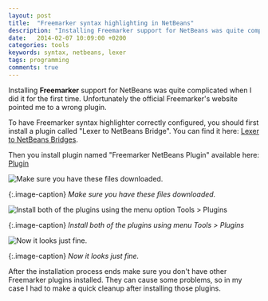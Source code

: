 ```yaml
---
layout: post
title:  "Freemarker syntax highlighting in NetBeans"
description: "Installing Freemarker support for NetBeans was quite complicated when I did it for the first time. Unfortunately the official Freemarker's website pointed me to a wrong plugin."
date:   2014-02-07 10:09:00 +0200
categories: tools
keywords: syntax, netbeans, lexer
tags: programming
comments: true
---
```


Installing **Freemarker** support for NetBeans was quite complicated when I did it for the first time. Unfortunately the official Freemarker's website pointed me to a wrong plugin.

To have Freemarker syntax highlighter correctly configured, you should first install a plugin called "Lexer to NetBeans Bridge". You can find it here: [Lexer to NetBeans Bridges][lexer].

Then you install plugin named "Freemarker NetBeans Plugin" available here: [Plugin][plugin]

![Make sure you have these files downloaded.]({{site.url}}/assets/2014-02-07/netbeans1.png)

{:.image-caption}
*Make sure you have these files downloaded.*

![Install both of the plugins using the menu option Tools > Plugins]({{site.url}}/assets/2014-02-07/netbeans2.png)

{:.image-caption}
*Install both of the plugins using menu Tools > Plugins*

![Now it looks just fine.]({{site.url}}/assets/2014-02-07/netbeans3.png)

{:.image-caption}
*Now it looks just fine.*

After the installation process ends make sure you don't have other Freemarker plugins installed. They can cause some problems, so in my case I had to make a quick cleanup after installing those plugins.

[lexer]: http://bits.netbeans.org/maven2/org/netbeans/modules/org-netbeans-modules-lexer-nbbridge/RELEASE71/

[plugin]: http://plugins.netbeans.org/plugin/52115/freemarker-netbeans-plugin
